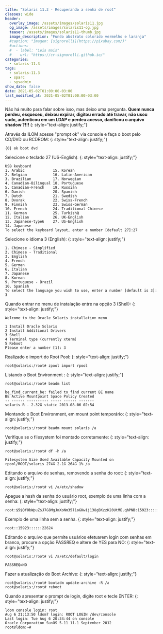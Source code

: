 ```yaml
---
title: "Solaris 11.3 - Recuperando a senha de root"
classes: wide
header:
  overlay_image: /assets/images/solaris11.jpg
  og_image: /assets/images/solaris11-og.jpg
  teaser: /assets/images/solaris11-thumb.jpg
  image_description: "Fundo abstrato colorido vermelho e laranja"
  #caption: "Imagem: [signorelli](https://pixabay.com/)"
  #actions:
  #  - label: "Leia mais"
  #    url: "https://cr-signorelli.github.io/"
categories:
  - solaris-11.3
tags:
  - solaris-11.3
  - sparc
  - sysadmin
show_date: false
date: 2021-05-02T01:00:00-03:00
last_modified_at: 2021-05-02T01:00:00-03:00
---
```


Não há muito para falar sobre isso, mas deixo uma pergunta. **Quem nunca perdeu, esqueceu, deixou expirar, digitou errado até travar, não usou sudo, autenticou em um LDAP e perdeu acesso, danificou o arquivo shadow ?!!!**
{: style="text-align: justify;"}

Através da ILOM acesse "prompt ok" via console e faça o boot pelo CD/DVD ou RCDROM:
{: style="text-align: justify;"}

```console
{0} ok boot dvd
```

Selecione o teclado 27 (US-English):
{: style="text-align: justify;"}

```console
USB keyboard
1. Arabic             15. Korean
2. Belgian            16. Latin-American
3. Brazilian          17. Norwegian
4. Canadian-Bilingual 18. Portuguese
5. Canadian-French    19. Russian
6. Danish             20. Spanish
7. Dutch              21. Swedish
8. Dvorak             22. Swiss-French
9. Finnish            23. Swiss-German
10. French            24. Traditional-Chinese
11. German            25. TurkishQ
12. Italian           26. UK-English
13. Japanese-type6    27. US-English
14. Japanese
To select the keyboard layout, enter a number [default 27]:27
```

Selecione o idioma 3 (English):
{: style="text-align: justify;"}

```console
1. Chinese - Simplified
2. Chinese - Traditional
3. English
4. French
5. German
6. Italian
7. Japanese
8. Korean
9. Portuguese - Brazil
10. Spanish
To select the language you wish to use, enter a number [default is 3]: 3
```

Quando entrar no menu de instalação entre na opção 3 (Shell):
{: style="text-align: justify;"}

```console
Welcome to the Oracle Solaris installation menu

1 Install Oracle Solaris
2 Install Additional Drivers
3 Shell
4 Terminal type (currently xterm)
5 Reboot
Please enter a number [1]: 3
```

Realizado o import do Root Pool:
{: style="text-align: justify;"}

```console
root@solaris:/root# zpool import rpool
```

Listando o Boot Environment :
{: style="text-align: justify;"}

```
root@solaris:/root# beadm list

be_find_current_be: failed to find current BE name
BE Active Mountpoint Space Policy Created
-- ------ ---------- ----- ------ -------
solaris R - 2.32G static 2013-08-06 02:54
```

Montando o Boot Environment, em mount point temporário:
{: style="text-align: justify;"}

```console
root@solaris:/root# beadm mount solaris /a
```

Verifique se o filesystem foi montado corretamente:
{: style="text-align: justify;"}

```console
root@solaris:/root# df -h /a

Filesystem Size Used Available Capacity Mounted on
rpool/ROOT/solaris 274G 2.1G 264G 1% /a
```

Editando o arquivo de senhas, removendo a senha do root:
{: style="text-align: justify;"}

```console
root@solaris:/root# vi /a/etc/shadow
```

Apague a hash da senha do usuário root, exemplo de uma linha com a senha:
{: style="text-align: justify;"}

```console
root:$5$QfObWpuZ$J7G8MgJmXoNm35l1oGHw1j138gBKzzK20UtME.qhPNB:15923::::::22624
```

Exemplo de uma linha sem a senha.
{: style="text-align: justify;"}

```console
root::15923::::::22624
```

Editando o arquivo que permite usuários efetuarem login com senhas em branco, procure a opção PASSREQ e altere de YES para NO:
{: style="text-align: justify;"}

```console
root@solaris:/root# vi /a/etc/default/login
```

```console
PASSREQ=NO
```

Fazer a atualização do Boot Archive:
{: style="text-align: justify;"}

```console
root@solaris:/root# bootadm update-archive -R /a
root@solaris:/root# reboot
```

Quando apresentar o prompt de login, digite root e tecle ENTER:
{: style="text-align: justify;"}

```console
ldom console login: root
Aug 6 21:13:50 ldom7 login: ROOT LOGIN /dev/console
Last login: Tue Aug 6 20:34:44 on console
Oracle Corporation SunOS 5.11 11.1 September 2012
root@ldom:~#
```
